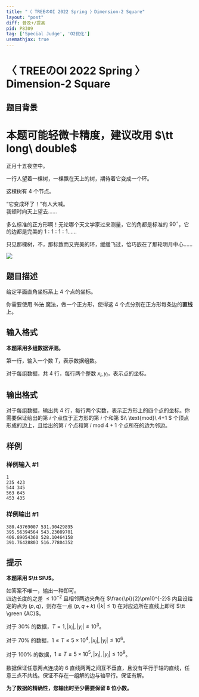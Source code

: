 ```yaml
---
title: "〈 TREEのOI 2022 Spring 〉Dimension-2 Square"
layout: "post"
diff: 普及+/提高
pid: P8309
tag: ['Special Judge', 'O2优化']
usemathjax: true
---
```


# 〈 TREEのOI 2022 Spring 〉Dimension-2 Square
## 题目背景

# 本题可能轻微卡精度，建议改用 $\tt long\ double$


正月十五夜空中。

一行人望着一棵树，一棵飘在天上的树，期待着它变成一个环。

这棵树有 $4$ 个节点。  

“它变成环了！”有人大喊。  
我顿时向天上望去……  

多么标准的正方形啊！无论哪个天文学家过来测量，它的角都是标准的 $90^{\circ}$，它的边都是完美的 $1:1:1:1$……  

只见那棵树，不，那标致而又完美的环，缓缓飞过，恰巧嵌在了那轮明月中心……

![](https://cdn.pixabay.com/photo/2016/11/29/13/14/full-moon-1869760_960_720.jpg)
## 题目描述

给定平面直角坐标系上 $4$ 个点的坐标。

你需要使用 ~~%法~~ 魔法，做一个正方形，使得这 $4$ 个点分别在正方形每条边的**直线**上。
## 输入格式

**本题采用多组数据评测。**

第一行，输入一个数 $T$，表示数据组数。

对于每组数据，共 $4$ 行，每行两个整数 $x_i,y_i$，表示点的坐标。
## 输出格式

对于每组数据，输出共 $4$ 行，每行两个实数，表示正方形上的四个点的坐标。你需要保证给出的第 $i$ 个点位于正方形的第 $i$ 个和第 $i\ \text{mod}\ 4+1 $ 个顶点形成的边上，且给出的第 $i$ 个点和第 $i\ \text{mod}\ 4+1$ 个点所在的边为邻边。
## 样例

### 样例输入 #1
```
1
235 423
544 345
563 645
453 435
```
### 样例输出 #1
```
380.43769007 531.90429895
395.56394564 543.23089701
406.89054360 528.10464158
391.76428803 516.77804352
```
## 提示

**本题采用 $\tt SPJ$。**

如答案不唯一，输出一种即可。   
四边长度的之差 $\le 10^{-2}$ 且相邻两边夹角在 $\frac{\pi}{2}\pm10^{-2}$ 内且设给定的点为 $(p,q)$，则存在一点 $(p,q+k)\ (|k|\leq1)$ 在对应边所在直线上即可 $\tt \green {AC}$。

对于 $30\%$ 的数据，$T=1,|x_i|,|y_i|\le10^3$。

对于 $70\%$ 的数据，$1\leq T\leq 5\times 10^4,|x_i|,|y_i|\le10^6$。

对于 $100\%$ 的数据，$1\leq T\leq 5\times 10^5,|x_i|,|y_i|\le10^9$。

数据保证任意两点连成的 $6$ 直线两两之间互不垂直，且没有平行于轴的直线，任意三点不共线。保证不存在一组解的边与轴平行。保证有解。

**为了数据的精确性，您输出时至少需要保留 $8$ 位小数。**
